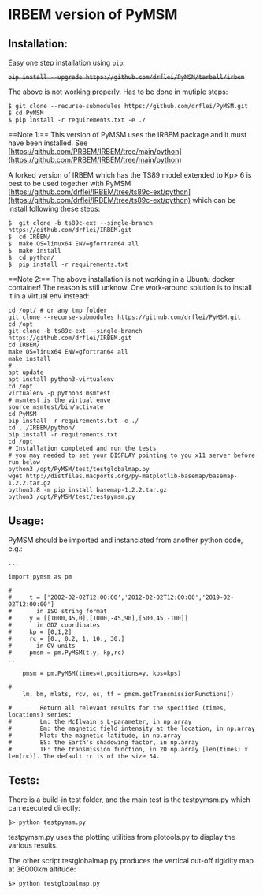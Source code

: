 # IRBEM version of PyMSM

## Installation:

Easy one step installation using `pip`:

~~`pip install --upgrade https://github.com/drflei/PyMSM/tarball/irbem`~~

The above is not working properly. Has to be done in mutiple steps:
```
$ git clone --recurse-submodules https://github.com/drflei/PyMSM.git
$ cd PyMSM
$ pip install -r requirements.txt -e ./
```

==Note 1:== This version of PyMSM uses the IRBEM package and it must have been installed. See [https://github.com/PRBEM/IRBEM/tree/main/python](https://github.com/PRBEM/IRBEM/tree/main/python)

A forked version of IRBEM which has the TS89 model extended to Kp> 6 is best to be used together with PyMSM
[https://github.com/drflei/IRBEM/tree/ts89c-ext/python](https://github.com/drflei/IRBEM/tree/ts89c-ext/python) 
which can be install following these steps:

```
$  git clone -b ts89c-ext --single-branch https://github.com/drflei/IRBEM.git
$  cd IRBEM/
$  make OS=linux64 ENV=gfortran64 all
$  make install
$  cd python/
$  pip install -r requirements.txt
```
==Note 2:==
The above installation is not working in a Ubuntu docker container! The reason is still unknow. One work-around solution is to install it in a virtual env instead:

```
cd /opt/ # or any tmp folder
git clone --recurse-submodules https://github.com/drflei/PyMSM.git
cd /opt
git clone -b ts89c-ext --single-branch https://github.com/drflei/IRBEM.git
cd IRBEM/
make OS=linux64 ENV=gfortran64 all
make install
#
apt update
apt install python3-virtualenv
cd /opt
virtualenv -p python3 msmtest
# msmtest is the virtual enve
source msmtest/bin/activate
cd PyMSM
pip install -r requirements.txt -e ./
cd ../IRBEM/python/
pip install -r requirements.txt
cd /opt
# Installation completed and run the tests
# you may needed to set your DISPLAY pointing to you x11 server before run below
python3 /opt/PyMSM/test/testglobalmap.py
wget http://distfiles.macports.org/py-matplotlib-basemap/basemap-1.2.2.tar.gz
python3.8 -m pip install basemap-1.2.2.tar.gz
python3 /opt/PyMSM/test/testpymsm.py
```

## Usage:
PyMSM should be imported and instanciated from another python code, e.g.:

```
...    

import pymsm as pm

#   
#     t = ['2002-02-02T12:00:00','2012-02-02T12:00:00','2019-02-02T12:00:00']
#       in ISO string format
#     y = [[1000,45,0],[1000,-45,90],[500,45,-100]] 
#       in GDZ coordinates
#     kp = [0,1,2]
#     rc = [0., 0.2, 1, 10., 30.]
#       in GV units
#     pmsm = pm.PyMSM(t,y, kp,rc)
...

	pmsm = pm.PyMSM(times=t,positions=y, kps=kps)

#   
	lm, bm, mlats, rcv, es, tf = pmsm.getTransmissionFunctions()

#        Return all relevant results for the specified (times, locations) series:
#        Lm: the McIlwain's L-parameter, in np.array
#        Bm: the magnetic field intensity at the location, in np.array
#        Mlat: the magnetic latitude, in np.array
#        ES: the Earth's shadowing factor, in np.array
#        TF: the transmission function, in 2D np.array [len(times) x len(rc)]. The default rc is of the size 34.  

```

## Tests:

There is a build-in test folder, and the main test is the testpymsm.py which can executed directly: 

` $> python testpymsm.py ` 

testpymsm.py uses the plotting utilities from plotools.py to display the various results. 

The other script testglobalmap.py produces the vertical cut-off rigidity map at 36000km altitude: 

` $> python testglobalmap.py ` 
